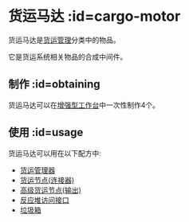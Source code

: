 # 货运马达 :id=cargo-motor

货运马达是[货运管理](/Cargo-Management)分类中的物品。

它是货运系统相关物品的合成中间件。

## 制作 :id=obtaining

货运马达可以在[增强型工作台](/Enhanced-Crafting-Table)中一次性制作4个。

## 使用 :id=usage

货运马达可以用在以下配方中:

* [货运管理器](/Cargo-Manager)
* [货运节点(连接器)](/Connector-Node)
* [高级货运节点(输出)](/Advanced-Output-Node)
* [反应堆访问接口](/Reactor-Access-Port)
* [垃圾箱](/Trash-Can)
